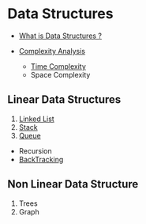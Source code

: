 # Data Structures
* [What is Data Structures ?](https://github.com/varshney-prince/DSACodes/wiki/Data-Structures)

* [Complexity Analysis](https://github.com/varshney-prince/DSACodes/wiki/Complexities-in-Codes)
   * [Time Complexity](https://github.com/varshney-prince/DSACodes/wiki/Time-Complexity)
   * Space Complexity
## Linear Data Structures 
1. [Linked List](https://github.com/varshney-prince/DSACodes/wiki/Linked-List)
2. [Stack](https://github.com/varshney-prince/DSACodes/wiki/Stack)
3. [Queue](https://github.com/varshney-prince/DSACodes/wiki/Queue)

* Recursion
* [BackTracking](https://github.com/varshney-prince/DSACodes/wiki/Backtracking)

## Non Linear Data Structure
1. Trees
2. Graph

